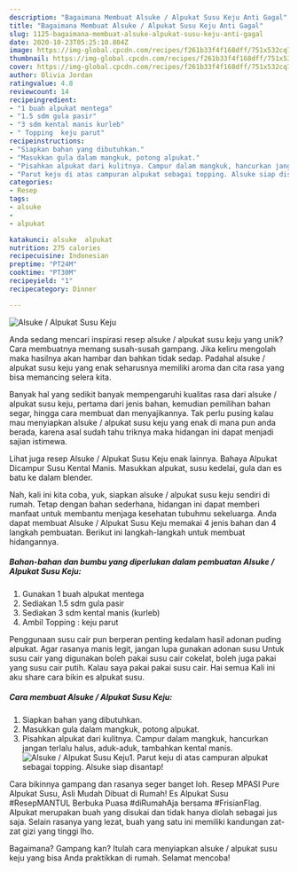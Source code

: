 ```yaml
---
description: "Bagaimana Membuat Alsuke / Alpukat Susu Keju Anti Gagal"
title: "Bagaimana Membuat Alsuke / Alpukat Susu Keju Anti Gagal"
slug: 1125-bagaimana-membuat-alsuke-alpukat-susu-keju-anti-gagal
date: 2020-10-23T05:25:10.804Z
image: https://img-global.cpcdn.com/recipes/f261b33f4f168dff/751x532cq70/alsuke-alpukat-susu-keju-foto-resep-utama.jpg
thumbnail: https://img-global.cpcdn.com/recipes/f261b33f4f168dff/751x532cq70/alsuke-alpukat-susu-keju-foto-resep-utama.jpg
cover: https://img-global.cpcdn.com/recipes/f261b33f4f168dff/751x532cq70/alsuke-alpukat-susu-keju-foto-resep-utama.jpg
author: Olivia Jordan
ratingvalue: 4.8
reviewcount: 14
recipeingredient:
- "1 buah alpukat mentega"
- "1.5 sdm gula pasir"
- "3 sdm kental manis kurleb"
- " Topping  keju parut"
recipeinstructions:
- "Siapkan bahan yang dibutuhkan."
- "Masukkan gula dalam mangkuk, potong alpukat."
- "Pisahkan alpukat dari kulitnya. Campur dalam mangkuk, hancurkan jangan terlalu halus, aduk-aduk, tambahkan kental manis."
- "Parut keju di atas campuran alpukat sebagai topping. Alsuke siap disantap!"
categories:
- Resep
tags:
- alsuke
- 
- alpukat

katakunci: alsuke  alpukat 
nutrition: 275 calories
recipecuisine: Indonesian
preptime: "PT24M"
cooktime: "PT30M"
recipeyield: "1"
recipecategory: Dinner

---
```



![Alsuke / Alpukat Susu Keju](https://img-global.cpcdn.com/recipes/f261b33f4f168dff/751x532cq70/alsuke-alpukat-susu-keju-foto-resep-utama.jpg)

Anda sedang mencari inspirasi resep alsuke / alpukat susu keju yang unik? Cara membuatnya memang susah-susah gampang. Jika keliru mengolah maka hasilnya akan hambar dan bahkan tidak sedap. Padahal alsuke / alpukat susu keju yang enak seharusnya memiliki aroma dan cita rasa yang bisa memancing selera kita.

Banyak hal yang sedikit banyak mempengaruhi kualitas rasa dari alsuke / alpukat susu keju, pertama dari jenis bahan, kemudian pemilihan bahan segar, hingga cara membuat dan menyajikannya. Tak perlu pusing kalau mau menyiapkan alsuke / alpukat susu keju yang enak di mana pun anda berada, karena asal sudah tahu triknya maka hidangan ini dapat menjadi sajian istimewa.

Lihat juga resep Alsuke / Alpukat Susu Keju enak lainnya. Bahaya Alpukat Dicampur Susu Kental Manis. Masukkan alpukat, susu kedelai, gula dan es batu ke dalam blender.


Nah, kali ini kita coba, yuk, siapkan alsuke / alpukat susu keju sendiri di rumah. Tetap dengan bahan sederhana, hidangan ini dapat memberi manfaat untuk membantu menjaga kesehatan tubuhmu sekeluarga. Anda dapat membuat Alsuke / Alpukat Susu Keju memakai 4 jenis bahan dan 4 langkah pembuatan. Berikut ini langkah-langkah untuk membuat hidangannya.

<!--inarticleads1-->

##### Bahan-bahan dan bumbu yang diperlukan dalam pembuatan Alsuke / Alpukat Susu Keju:

1. Gunakan 1 buah alpukat mentega
1. Sediakan 1.5 sdm gula pasir
1. Sediakan 3 sdm kental manis (kurleb)
1. Ambil  Topping : keju parut


Penggunaan susu cair pun berperan penting kedalam hasil adonan puding alpukat. Agar rasanya manis legit, jangan lupa gunakan adonan susu Untuk susu cair yang digunakan boleh pakai susu cair cokelat, boleh juga pakai yang susu cair putih. Kalau saya pakai pakai susu cair. Hai semua Kali ini aku share cara bikin es alpukat susu. 

<!--inarticleads2-->

##### Cara membuat Alsuke / Alpukat Susu Keju:

1. Siapkan bahan yang dibutuhkan.
1. Masukkan gula dalam mangkuk, potong alpukat.
1. Pisahkan alpukat dari kulitnya. Campur dalam mangkuk, hancurkan jangan terlalu halus, aduk-aduk, tambahkan kental manis.
<img src="//assets-global.cpcdn.com/assets/icons/button_play-2c75c40dde080a61004c1f40b05d8f140eaff45d7e9e6481dc71c63d2e7c4909.png" alt="Alsuke / Alpukat Susu Keju">1. Parut keju di atas campuran alpukat sebagai topping. Alsuke siap disantap!


Cara bikinnya gampang dan rasanya seger banget loh. Resep MPASI Pure Alpukat Susu, Asli Mudah Dibuat di Rumah! Es Alpukat Susu #ResepMANTUL Berbuka Puasa #diRumahAja bersama #FrisianFlag. Alpukat merupakan buah yang disukai dan tidak hanya diolah sebagai jus saja. Selain rasanya yang lezat, buah yang satu ini memiliki kandungan zat-zat gizi yang tinggi lho. 

Bagaimana? Gampang kan? Itulah cara menyiapkan alsuke / alpukat susu keju yang bisa Anda praktikkan di rumah. Selamat mencoba!
